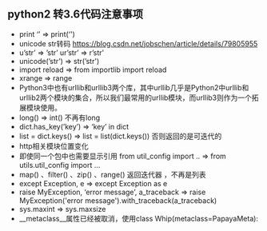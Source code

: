 ## python2 转3.6代码注意事项

* print ‘’ => print(‘')
* unicode str转码 https://blog.csdn.net/jobschen/article/details/79805955
* u’str’ => ’str’    ur’str’ => r’str'
* unicode(’str’) => str(’str')
* import reload => from importlib import reload
* xrange => range
* Python3中也有urllib和urllib3两个库，其中urllib几乎是Python2中urllib和urllib2两个模块的集合，所以我们最常用的urllib模块，而urllib3则作为一个拓展模块使用。
* long() => int() 不再有long
* dict.has_key(’key’) => ‘key’ in dict
* list = dict.keys()  => list = list(dict.keys()) 否则返回的是可迭代的
* http相关模块位置变化
* 即使同一个包中也需要显示引用
           from util_config import .. => from utils.util_config import …
* map() 、filter() 、zip() 、range() 返回迭代器 ，不再是列表
* except Exception, e => except Exception as e
* raise MyException, ‘error message’, a_traceback => raise MyException('error message').with_traceback(a_traceback)
* sys.maxint => sys.maxsize
* __metaclass__属性已经被取消，使用class Whip(metaclass=PapayaMeta):
